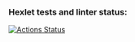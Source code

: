 ### Hexlet tests and linter status:
[![Actions Status](https://github.com/malafeev7/frontend-project-lvl2/workflows/hexlet-check/badge.svg)](https://github.com/malafeev7/frontend-project-lvl2/actions)
